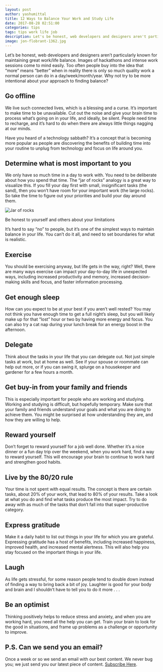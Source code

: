 ```yaml
---
layout: post
author: yashumittal
title: 12 Ways to Balance Your Work and Study Life
date: 2017-08-28 02:51:00
categories: tips
tags: tips work life job
description: Let's be honest, web developers and designers aren't particularly known for maintaining great work/life balance. Images of hackathons and intense work sessions come to mind easily.
image: jon-flobrant-1362.jpg
---
```


Let’s be honest, web developers and designers aren’t particularly known for maintaining great work/life balance. Images of hackathons and intense work sessions come to mind easily. Too often people buy into the idea that “more” means “better” when in reality there is only so much quality work a normal person can do in a day/week/month/year. Why not try to be more intentional about your approach to finding balance?

## Go offline

We live such connected lives, which is a blessing and a curse. It’s important to make time to be unavailable. Cut out the noise and give your brain time to process what’s going on in your life, and ideally, be silent. People need time to recharge, and it’s hard to do when there are always little things nagging at our minds.

Have you heard of a technology sabbath? It’s a concept that is becoming more popular as people are discovering the benefits of building time into your routine to unplug from technology and focus on life around you.

## Determine what is most important to you

We only have so much time in a day to work with. You need to be deliberate about how you spend that time. The “jar of rocks” analogy is a great way to visualize this. If you fill your day first with small, insignificant tasks (the sand), then you won’t have room for your important work (the large rocks). So take the time to figure out your priorities and build your day around them.

![Jar of rocks](//blog.codecarrot.net/images/jar-of-rocks.jpg)

Be honest to yourself and others about your limitations

It’s hard to say “no” to people, but it’s one of the simplest ways to maintain balance in your life. You can’t do it all, and need to set boundaries for what is realistic.

## Exercise

You should be exercising anyway, but life gets in the way, right? Well, there are many ways exercise can impact your day-to-day life in unexpected ways, including increased productivity and memory, increased decision-making skills and focus, and faster information processing.

## Get enough sleep

How can you expect to be at your best if you aren’t well rested? You may not think you have enough time to get a full night’s sleep, but you will likely make up for that “lost” hour or two by having more energy and focus. You can also try a cat nap during your lunch break for an energy boost in the afternoon.

## Delegate

Think about the tasks in your life that you can delegate out. Not just simple tasks at work, but at home as well. See if your spouse or roommate can help out more, or if you can swing it, splurge on a housekeeper and gardener for a few hours a month.

## Get buy-in from your family and friends

This is especially important for people who are working and studying. Working and studying is difficult, but hopefully temporary. Make sure that your family and friends understand your goals and what you are doing to achieve them. You might be surprised at how understanding they are, and how they are willing to help.

## Reward yourself

Don’t forget to reward yourself for a job well done. Whether it’s a nice dinner or a fun day trip over the weekend, when you work hard, find a way to reward yourself. This will encourage your brain to continue to work hard and strengthen good habits.

## Live by the 80/20 rule

Your time is not spent with equal results. The concept is there are certain tasks, about 20% of your work, that lead to 80% of your results. Take a look at what you do and find what tasks produce the most impact. Try to do away with as much of the tasks that don’t fall into that super-productive category.

## Express gratitude

Make it a daily habit to list out things in your life for which you are grateful. Expressing gratitude has a host of benefits, including increased happiness, improved health, and increased mental alertness. This will also help you stay focused on the important things in your life.

## Laugh

As life gets stressful, for some reason people tend to double down instead of finding a way to bring back a bit of joy. Laughter is good for your body and brain and I shouldn’t have to tell you to do it more . . .

## Be an optimist

Thinking positively helps to reduce stress and anxiety, and when you are working hard, you need all the help you can get. Train your brain to look for the good in situations, and frame up problems as a challenge or opportunity to improve.

## P.S. Can we send you an email?

Once a week or so we send an email with our best content. We never bug you; we just send you our latest piece of content. [Subscribe Here](#subscribe).
